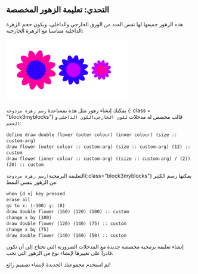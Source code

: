 ## التحدي: تعليمة الزهور المخصصة

هذه الزهور جميعها لها نفس العدد من الورق الخارجي والداخلي، ويكون حجم الزهرة الداخلية متناسبا مع الزهرة الخارجية:

![لقطة شاشة](images/flower-double-flowers.png)

يمكنك إنشاء زهور مثل هذه بمساعدة `رسم زهرة مزدوجة` {: class = "block3myblocks"} قالب مخصص له مدخلات `للون الخارجي`،`اللون الداخلي` و `الحجم`:

```blocks3
define draw double flower (outer colour) (inner colour) (size :: custom-arg)
draw flower (outer colour :: custom-arg) (size :: custom-arg) (12) :: custom
draw flower (inner colour :: custom-arg) ((size :: custom-arg) / (2)) (20) :: custom
```

التعليمة البرمجية`ارسم زهرة مزدوجة`{:class="block3myblocks"} يمكنها رسم الكثير من الزهور بنفس النمط:

```blocks3
when [d v] key pressed
erase all
go to x: (-100) y: (0)
draw double flower (160) (120) (100) :: custom
change x by (100)
draw double flower (120) (140) (75) :: custom
change x by (75)
draw double flower (140) (160) (50) :: custom
```

إنشاء تعليمة برمجية مخصصة جديدة مع المدخلات الضرورية التي تحتاج إلى أن تكون قادراً على تغييرها لإنشاء نوع من الزهور التي تحب.

ثم استخدم مجموعتك الجديدة لإنشاء تصميم رائع!